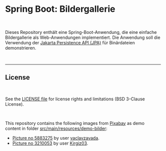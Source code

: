 # Spring Boot: Bildergallerie #

<br>

Dieses Repository enthält eine Spring-Boot-Anwendung, die eine einfache Bildergallerie als Web-Anwendungen implementiert.
Die Anwendung soll die Verwendung der [Jakarta Persistence API (JPA)](https://de.wikipedia.org/wiki/Jakarta_Persistence_API) 
für Binärdateien demonstrieren.

<br>

----

## License ##

<br>

See the [LICENSE file](LICENSE.md) for license rights and limitations (BSD 3-Clause License).

<br>

This repository contains the following images from [Pixabay](https://pixabay.com/) as demo content in
folder [src/main/resources/demo-bilder](src/main/resources/demo-bilder/):

* [Picture no 5883275](https://pixabay.com/de/photos/hund-katze-haustiere-inl%C3%A4ndisch-5883275/) by user [vaclavzavada](https://pixabay.com/de/users/vaclavzavada-16241500/).
* [Picture no 3210053](https://pixabay.com/de/photos/s%C3%A4ugetiere-haustier-eins-h%C3%BCbsch-3210053/) by user [Kirgiz03](https://pixabay.com/de/users/kirgiz03-6995361/).

<br>